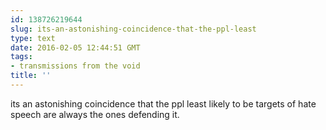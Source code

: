```yaml
---
id: 138726219644
slug: its-an-astonishing-coincidence-that-the-ppl-least
type: text
date: 2016-02-05 12:44:51 GMT
tags:
- transmissions from the void
title: ''
---
```

its an astonishing coincidence that the ppl least likely to be targets of hate speech are always the ones defending it.